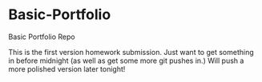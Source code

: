# Basic-Portfolio
Basic Portfolio Repo

This is the first version homework submission. Just want to get something in before midnight (as well as get some more git pushes in.)  Will push a more polished version later tonight!
